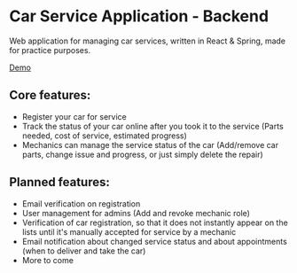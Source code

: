 # Car Service Application - Backend
Web application for managing car services, written in React & Spring, made for practice purposes.

[Demo](https://car-service-webapp.herokuapp.com/)

## Core features:
- Register your car for service
- Track the status of your car online after you took it to the service (Parts needed, cost of service, estimated progress)
- Mechanics can manage the service status of the car (Add/remove car parts, change issue and progress, or just simply delete the repair)

## Planned features:
- Email verification on registration
- User management for admins (Add and revoke mechanic role)
- Verification of car registration, so that it does not instantly appear on the lists until it's manually accepted for service by a mechanic
- Email notification about changed service status and about appointments (when to deliver and take the car)
- More to come

